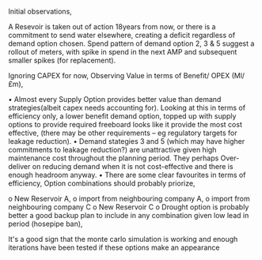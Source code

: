 Initial observations, 

A Resevoir is taken out of action 18years from now, or there is a commitment to send water elsewhere, creating a deficit regardless of demand option chosen. 
Spend pattern of demand option 2, 3 & 5 suggest a rollout of meters, with spike in spend in the next AMP and subsequent smaller spikes (for replacement). 
 
Ignoring CAPEX for now, Observing Value in terms of  Benefit/ OPEX (Ml/£m),
 
•	Almost every Supply Option provides better value than demand strategies(albeit capex needs accounting for). Looking at this in terms of efficiency only, a lower benefit demand option, topped up with supply options to provide required freeboard looks like it provide the most cost effective, (there may be other requirements – eg regulatory targets for leakage reduction). 
•	Demand stategies 3 and 5 (which may have higher commitments to leakage reduction?) are unattractive given high maintenance cost throughout the planning period. They perhaps Over-deliver on reducing demand when it is not cost-effective and there is enough headroom anyway.
•	There are some clear favourites in terms of efficiency, Option combinations should probably priorize,

o	 New Reservoir A, 
o	import from neighbouring company A, 
o	import from neighbouring company C 
o	New Reservoir C
o	Drought option is probably better a good backup plan to include in any combination given low lead in period (hosepipe ban), 

It's a good sign that the monte carlo simulation is working and enough iterations have been tested if these options make an appearance

